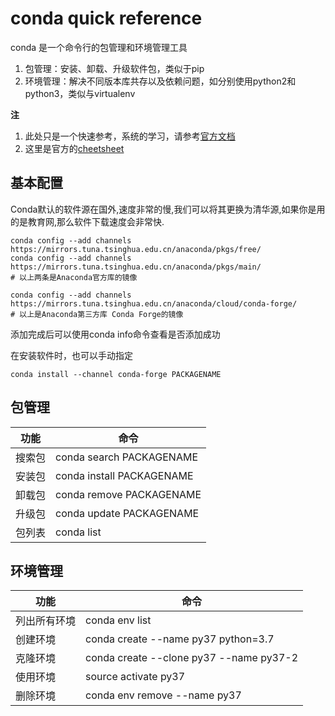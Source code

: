 # conda quick reference

conda 是一个命令行的包管理和环境管理工具    
1. 包管理：安装、卸载、升级软件包，类似于pip  
2. 环境管理：解决不同版本库共存以及依赖问题，如分别使用python2和python3，类似与virtualenv  

**注**   
1. 此处只是一个快速参考，系统的学习，请参考[官方文档](https://conda.io/projects/conda/en/latest/user-guide/getting-started.html)  
2. 这里是官方的[cheetsheet](https://docs.conda.io/projects/conda/en/4.6.0/_downloads/52a95608c49671267e40c689e0bc00ca/conda-cheatsheet.pdf)  


## 基本配置

Conda默认的软件源在国外,速度非常的慢,我们可以将其更换为清华源,如果你是用的是教育网,那么软件下载速度会非常快.
```
conda config --add channels https://mirrors.tuna.tsinghua.edu.cn/anaconda/pkgs/free/
conda config --add channels https://mirrors.tuna.tsinghua.edu.cn/anaconda/pkgs/main/
# 以上两条是Anaconda官方库的镜像

conda config --add channels https://mirrors.tuna.tsinghua.edu.cn/anaconda/cloud/conda-forge/
# 以上是Anaconda第三方库 Conda Forge的镜像
```

添加完成后可以使用conda info命令查看是否添加成功  

在安装软件时，也可以手动指定
```
conda install --channel conda-forge PACKAGENAME
```

## 包管理

功能 | 命令
-----|----
搜索包 | conda search PACKAGENAME
安装包 | conda install PACKAGENAME
卸载包 | conda remove PACKAGENAME
升级包 | conda update PACKAGENAME
包列表 | conda list

## 环境管理

功能 | 命令
-----|----
列出所有环境 | conda env list
创建环境 | conda create --name py37 python=3.7
克隆环境 | conda create --clone py37 --name py37-2
使用环境 | source activate py37 
删除环境 | conda env remove --name py37
